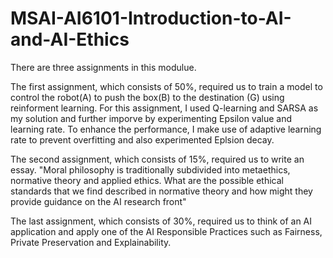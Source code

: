 # MSAI-AI6101-Introduction-to-AI-and-AI-Ethics

There are three assignments in this modulue. 

The first assignment, which consists of 50%, required us to train a model to control the robot(A) to push the box(B) to the destination (G) using reinforment learning. For this assignment, I used Q-learning and SARSA as my solution and further imporve by experimenting Epsilon value and learning rate. To enhance the performance, I make use of adaptive learning rate to prevent overfitting and also experimented Eplsion decay. 

The second assignment, which consists of 15%, required us to write an essay. "Moral philosophy is traditionally subdivided into metaethics, normative theory and applied ethics. What are the possible ethical standards that we find described in normative theory and how might they provide 
guidance on the AI research front"

The last assignment, which consists of 30%, required us to think of an AI application and apply one of the AI Responsible Practices such as Fairness, Private Preservation and Explainability.
